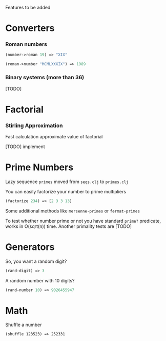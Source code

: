 Features to be added

# Converters

### Roman numbers

``` clojure
(number->roman 19) => "XIX"
```

``` clojure
(roman->number "MCMLXXXIX") => 1989
```

### Binary systems (more than 36)

[TODO]

# Factorial

### Stirling Approximation

Fast calculation approximate value of factorial

[TODO] implement

# Prime Numbers

Lazy sequence `primes` moved from `seqs.clj` to `primes.clj`

You can easily factorize your number to prime multipliers

``` clojure
(factorize 234) => [2 3 3 13]
```

Some additional methods like `mersenne-primes` or `fermat-primes`

To test whether number prime or not you have standard `prime?` predicate,
works in O(sqrt(n)) time. Another primality tests are [TODO]

# Generators

So, you want a random digit?

``` clojure
(rand-digit) => 3
```

A random number with 10 digits?

``` clojure
(rand-number 10) => 9026455947
```

# Math

Shuffle a number

```
(shuffle 123523) => 252331
```
